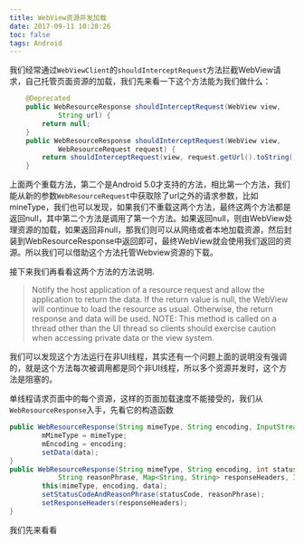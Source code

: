 ```yaml
---
title: WebView资源并发加载
date: 2017-09-11 10:28:26
toc: false
tags: Android
---
```


我们经常通过`WebViewClient`的`shouldInterceptRequest`方法拦截WebView请求，自己托管页面资源的加载，我们先来看一下这个方法能为我们做什么：

```java
    @Deprecated
    public WebResourceResponse shouldInterceptRequest(WebView view,
            String url) {
        return null;
    }
    public WebResourceResponse shouldInterceptRequest(WebView view,
            WebResourceRequest request) {
        return shouldInterceptRequest(view, request.getUrl().toString());
    }
```
上面两个重载方法，第二个是Android 5.0才支持的方法，相比第一个方法，我们能从新的参数`WebResourceRequest`中获取除了url之外的请求参数，比如mineType，我们也可以发现，如果我们不重载这两个方法，最终这两个方法都是返回null，其中第二个方法是调用了第一个方法。如果返回null，则由WebView处理资源的加载，如果返回非null，那我们则可以从网络或者本地加载资源，然后封装到WebResourceResponse中返回即可，最终WebView就会使用我们返回的资源。所以我们可以借助这个方法托管Webview资源的下载。

接下来我们再看看这两个方法的方法说明.

> Notify the host application of a resource request and allow the application to return the data. If the return value is null, the WebView will continue to load the resource as usual. Otherwise, the return response and data will be used. NOTE: This method is called on a thread other than the UI thread so clients should exercise caution when accessing private data or the view system.

我们可以发现这个方法运行在非UI线程，其实还有一个问题上面的说明没有强调的，就是这个方法每次被调用都是同个非UI线程，所以多个资源并发时，这个方法是阻塞的。

单线程请求页面中的每个资源，这样的页面加载速度不能接受的，我们从`WebResourceResponse`入手，先看它的构造函数

```java
public WebResourceResponse(String mimeType, String encoding, InputStream data) {
        mMimeType = mimeType;
        mEncoding = encoding;
        setData(data);
}
public WebResourceResponse(String mimeType, String encoding, int statusCode,
            String reasonPhrase, Map<String, String> responseHeaders, InputStream data) {
        this(mimeType, encoding, data);
        setStatusCodeAndReasonPhrase(statusCode, reasonPhrase);
        setResponseHeaders(responseHeaders);
}
```










我们先来看看







